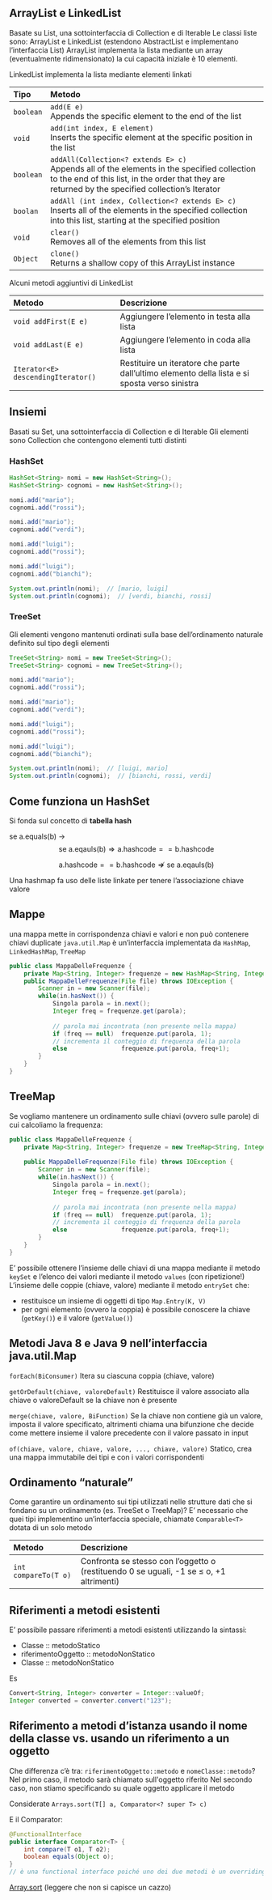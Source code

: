 ## ArrayList e LinkedList
Basate su List, una sottointerfaccia di Collection e di Iterable
Le classi liste sono: ArrayList e LinkedList (estendono AbstractList e implementano l’interfaccia List)
ArrayList implementa la lista mediante un array (eventualmente ridimensionato) la cui capacità iniziale è 10 elementi.

LinkedList implementa la lista mediante elementi linkati


| Tipo      | Metodo                                                                                                                                                                                             |
| :-------- | :------------------------------------------------------------------------------------------------------------------------------------------------------------------------------------------------- |
| `boolean` | `add(E e)`<br>Appends the specific element to the end of the list                                                                                                                                  |
| `void`    | `add(int index, E element)`<br>Inserts the specific element at the specific position in the list                                                                                                   |
| `boolean` | `addAll(Collection<? extends E> c)`<br>Appends all of the elements in the specified collection to the end of this list, in the order that they are returned by the specified collection’s Iterator |
| `boolan`  | `addAll (int index, Collection<? extends E> c)`<br>Inserts all of the elements in the specified collection into this list, starting at the specified position                                      |
| `void`    | `clear()`<br>Removes all of the elements from this list                                                                                                                                            |
| `Object`  | `clone()`<br>Returns a shallow copy of this ArrayList instance                                                                                                                                     |


Alcuni metodi aggiuntivi di LinkedList

| Metodo                             | Descrizione                                                                                   |
| :--------------------------------- | :-------------------------------------------------------------------------------------------- |
| `void addFirst(E e)`               | Aggiungere l’elemento in testa alla lista                                                     |
| `void addLast(E e)`                | Aggiungere l’elemento in coda alla lista                                                      |
| `Iterator<E> descendingIterator()` | Restituire un iteratore che parte dall’ultimo elemento della lista e si sposta verso sinistra |


## Insiemi
Basati su Set, una sottointerfaccia di Collection e di Iterable
Gli elementi sono Collection che contengono elementi tutti distinti

### HashSet
```java
HashSet<String> nomi = new HashSet<String>();
HashSet<String> cognomi = new HashSet<String>();

nomi.add("mario");
cognomi.add("rossi");

nomi.add("mario");
cognomi.add("verdi");

nomi.add("luigi");
cognomi.add("rossi");

nomi.add("luigi");
cognomi.add("bianchi");

System.out.println(nomi);  // [mario, luigi]
System.out.println(cognomi);  // [verdi, bianchi, rossi]
```

### TreeSet
Gli elementi vengono mantenuti ordinati sulla base dell’ordinamento naturale definito sul tipo degli elementi
```java
TreeSet<String> nomi = new TreeSet<String>();
TreeSet<String> cognomi = new TreeSet<String>();

nomi.add("mario");
cognomi.add("rossi");

nomi.add("mario");
cognomi.add("verdi");

nomi.add("luigi");
cognomi.add("rossi");

nomi.add("luigi");
cognomi.add("bianchi");

System.out.println(nomi);  // [luigi, mario]
System.out.println(cognomi);  // [bianchi, rossi, verdi]
```

## Come funziona un HashSet
Si fonda sul concetto di **tabella hash**

se a.equals(b) →
$$
\text{se a.eqauls(b)} \Rightarrow \text{a.hashcode}== \text{b.hashcode}
$$

$$
\text{a.hashcode}== \text{b.hashcode} \nRightarrow \text{se a.eqauls(b)}
$$



Una hashmap fa uso delle liste linkate per tenere l’associazione chiave valore


## Mappe
una mappa mette in corrispondenza chiavi e valori e non può contenere chiavi duplicate
`java.util.Map` è un’interfaccia implementata da `HashMap`, `LinkedHashMap`, `TreeMap`

```java
public class MappaDelleFrequenze {
	private Map<String, Integer> frequenze = new HashMap<String, Integer>;
	public MappaDelleFrequenze(File file) throws IOException {
		Scanner in = new Scanner(file);
		while(in.hasNext()) {
			Singola parola = in.next();
			Integer freq = frequenze.get(parola);
			
			// parola mai incontrata (non presente nella mappa)
			if (freq == null)  frequenze.put(parola, 1);
			// incrementa il conteggio di frequenza della parola
			else               frequenze.put(parola, freq+1);
		}
	}
}
```


## TreeMap
Se vogliamo mantenere un ordinamento sulle chiavi (ovvero sulle parole) di cui calcoliamo la frequenza:
```java
public class MappaDelleFrequenze {
	private Map<String, Integer> frequenze = new TreeMap<String, Integer>();
	
	public MappaDelleFrequenze(File file) throws IOException {
		Scanner in = new Scanner(file);
		while(in.hasNext()) {
			Singola parola = in.next();
			Integer freq = frequenze.get(parola);
			
			// parola mai incontrata (non presente nella mappa)
			if (freq == null)  frequenze.put(parola, 1);
			// incrementa il conteggio di frequenza della parola
			else               frequenze.put(parola, freq+1);
		}
	}
}
```

E’ possibile ottenere l’insieme delle chiavi di una mappa mediante il metodo `keySet` e l’elenco dei valori mediante il metodo `values` (con ripetizione!)
L’insieme delle coppie (chiave, valore) mediante il metodo `entrySet` che:
- restituisce un insieme di oggetti di tipo `Map.Entry(K, V)`
- per ogni elemento (ovvero la coppia) è possibile conoscere la chiave (`getKey()`) e il valore (`getValue()`)

## Metodi Java 8 e Java 9 nell’interfaccia java.util.Map
`forEach(BiConsumer)`
Itera su ciascuna coppia (chiave, valore)

`getOrDefault(chiave, valoreDefault)`
Restituisce il valore associato alla chiave o valoreDefault se la chiave non è presente

`merge(chiave, valore, BiFunction)`
Se la chiave non contiene già un valore, imposta il valore specificato, altrimenti chiama una bifunzione che decide come mettere insieme il valore precedente con il valore passato in input

`of(chiave, valore, chiave, valore, ..., chiave, valore)`
Statico, crea una mappa immutabile dei tipi e con i valori corrispondenti

## Ordinamento “naturale”
Come garantire un ordinamento sui tipi utilizzati nelle strutture dati che si fondano su un ordinamento (es. TreeSet o TreeMap)?
E’ necessario che quei tipi implementino un’interfaccia speciale, chiamate `Comparable<T>` dotata di un solo metodo

| Metodo               | Descrizione                                                                             |
| :------------------- | :-------------------------------------------------------------------------------------- |
| `int compareTo(T o)` | Confronta se stesso con l’oggetto o (restituendo 0 se uguali, -1 se ≤ o, +1 altrimenti) |


## Riferimenti a metodi esistenti
E’ possibile passare riferimenti a metodi esistenti utilizzando la sintassi:
- Classe :: metodoStatico
- riferimentoOggetto :: metodoNonStatico
- Classe :: metodoNonStatico

Es
```java
Convert<String, Integer> converter = Integer::valueOf;
Integer converted = converter.convert("123");
```

## Riferimento a metodi d’istanza usando il nome della classe vs. usando un riferimento a un oggetto
Che differenza c’è tra: `riferimentoOggetto::metodo` e `nomeClasse::metodo`?
Nel primo caso, il metodo sarà chiamato sull'oggetto riferito
Nel secondo caso, non stiamo specificando su quale oggetto applicare il metodo

Considerate `Arrays.sort(T[] a, Comparator<? super T> c)`

E il Comparator:
```java
@FunctionalInterface
public interface Comparator<T> {
	int compare(T o1, T o2);
	boolean equals(Object o);
}
// è una functional interface poiché uno dei due metodi è un overriding un metodo già esistente, quindi quando chiamerò una lambda function si riferirà in automatico a compare
```

[Array.sort](https://stackoverflow.com/questions/35866240/how-to-sort-string-array-by-length-using-arrays-sort) (leggere che non si capisce un cazzo)

